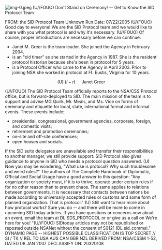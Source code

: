 ![img-0.jpeg](img-0.jpeg)
(U//FOUO) Don't Stand on Ceremony! -- Get to Know the SID Protocol Team

FROM: the SID Protocol Team
Unknown
Run Date: 07/22/2005
(U//FOUO) Good day to everyone! We are the SID Protocol team and we would like to share with you what protocol is and why it's necessary.
(U//FOUO) Of course, proper introductions are necessary before we can continue:

- Janet M. Greer is the team leader. She joined the Agency in February 2004.
- is an "old timer" as she started in the Agency in 1987. She is the resident protocol historian because she's been in protocol for 5 years.
- is a Protocol Officer who came to the Agency in April 2003. Prior to joining NSA she worked in protocol at Ft. Eustis, Virginia for 10 years.

$$
\text { (U) }(l-r) \quad \text { Janet Greer }
$$

(U//FOUO) The SID Protocol Team officially reports to the NSA/CSS Protocol office, but is forward-deployed to SID. The main mission of the team is to support and advise MG Quirk, Mr. Meals, and Ms. Vice on forms of ceremony and etiquette for local, state, international formal and informal events. These events include:

- presidential, congressional, government agencies, corporate, foreign, and domestic visits;
- retirement and promotion ceremonies;
- on-site and off-site conferences;
- open houses and socials.

If the SID suite delegates are unavailable and transfer their responsibilities to another manager, we still provide support. SID Protocol also gives guidance to anyone in SID who needs a protocol question answered.
(U) Now you may be wondering, "What use is protocol? Why such troublesome and weird rules?" The authors of The Complete Handbook of Diplomatic, Official and Social Usage have a good answer to this question:
"Any organization or society must, if it is to thrive, operate under certain rules if for no other reason than to prevent chaos. The same applies to relations between governments. It is necessary that contacts between nations be made according to universally accepted rules or customs and some form of planned organization. That is protocol."
(U) Still want to hear more about how protocol works? Sure you do -- and there will be more to come in upcoming SID today articles. If you have questions or concerns now about an event, email the team at DL SDS_PROTOCOL or or give us a call on We're here for you!
"(U//FOUO) SIDtoday articles may not be republished or reposted outside NSANet without the consent of S0121 (DL sid_comms)."
DYNAMIC PAGE -- HIGHEST POSSIBLE CLASSIFICATION IS TOP SECRET // SI / TK // REL TO USA AUS CAN GBR NZL DERIVED FROM: NSA/CSSM 1-52, DATED 08 JAN 2007 DECLASSIFY ON: 20320108
